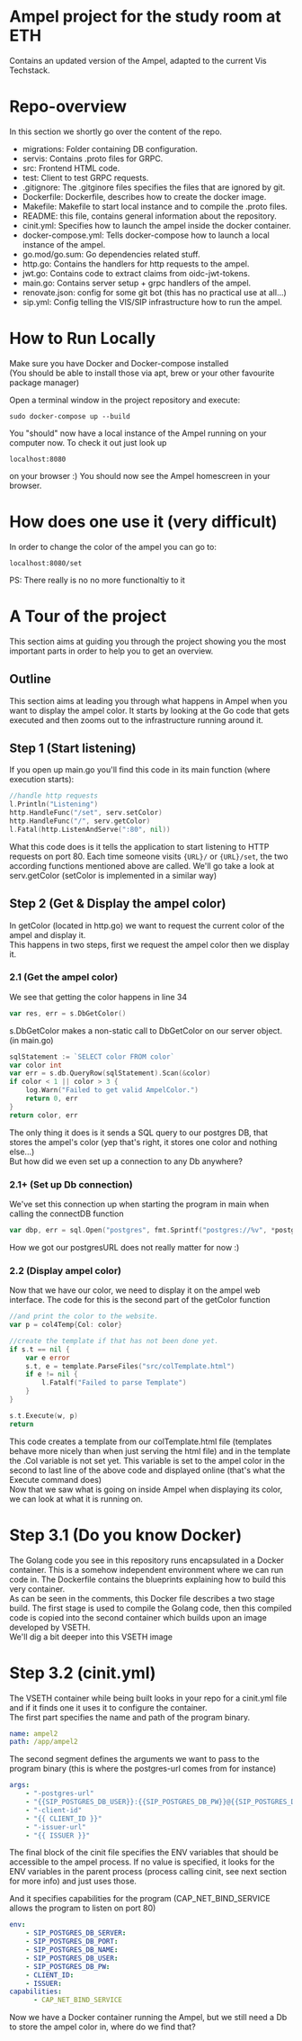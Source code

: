 # Ampel project for the study room at ETH
Contains an updated version of the Ampel, adapted to the current Vis  
Techstack.

# Repo-overview
In this section we shortly go over the content of the repo.
* migrations: Folder containing DB configuration.
* servis: Contains .proto files for GRPC.
* src: Frontend HTML code.
* test: Client to test GRPC requests.
* .gitignore: The .gitginore files specifies the files that are ignored by git.
* Dockerfile: Dockerfile, describes how to create the docker image.
* Makefile: Makefile to start local instance and to compile the .proto files.
* README: this file, contains general information about the repository.
* cinit.yml: Specifies how to launch the ampel inside the docker container.
* docker-compose.yml: Tells docker-compose how to launch a local instance of the ampel.
* go.mod/go.sum: Go dependencies related stuff.
* http.go: Contains the handlers for http requests to the ampel.
* jwt.go: Contains code to extract claims from oidc-jwt-tokens.
* main.go: Contains server setup + grpc handlers of the ampel.
* renovate.json: config for some git bot (this has no practical use at all...)
* sip.yml: Config telling the VIS/SIP infrastructure how to run the ampel.

# How to Run Locally
Make sure you have Docker and Docker-compose installed  
(You should be able to install those via apt, brew or your other favourite package manager)

Open a terminal window in the project repository and execute:
```
sudo docker-compose up --build
```
You "should" now have a local instance of the Ampel running on your computer now.
To check it out just look up 
```
localhost:8080
``` 
on your browser :) You should now see the Ampel homescreen in your browser.

# How does one use it (very difficult)
In order to change the color of the ampel you can go to: 
```
localhost:8080/set
``` 
PS: There really is no no more functionaltiy to it

# A Tour of the project
This section aims at guiding you through the project showing you the most important parts in order to help you to get an overview.
## Outline
This section aims at leading you through what happens in Ampel when you want to display the ampel color. It starts by looking at the Go code that gets executed and then zooms out to the infrastructure running around it.

## Step 1 (Start listening)
If you open up main.go you'll find this code in its main function (where execution starts):
```go
//handle http requests
l.Println("Listening")
http.HandleFunc("/set", serv.setColor)
http.HandleFunc("/", serv.getColor)
l.Fatal(http.ListenAndServe(":80", nil))
``` 
What this code does is it tells the application to start listening to HTTP requests on port 80. Each time someone visits ```{URL}/``` or ```{URL}/set```, the two according functions mentioned above are called.
We'll go take a look at serv.getColor (setColor is implemented in a similar way)

## Step 2 (Get & Display the ampel color)
In getColor (located in http.go) we want to request the current color of the ampel and display it.  
This happens in two steps, first we request the ampel color then we display it.

### 2.1 (Get the ampel color)
We see that getting the color happens in line 34
```go
var res, err = s.DbGetColor()
```
s.DbGetColor makes a non-static call to DbGetColor on our server object. (in main.go) 
```go
sqlStatement := `SELECT color FROM color`
var color int
var err = s.db.QueryRow(sqlStatement).Scan(&color)
if color < 1 || color > 3 {
	log.Warn("Failed to get valid AmpelColor.")
	return 0, err
}
return color, err
```
The only thing it does is it sends a SQL query to our postgres DB, that stores the ampel's color (yep that's right, it stores one color and nothing else...)  
But how did we even set up a connection to any Db anywhere?

### 2.1+ (Set up Db connection)
We've set this connection up when starting the program in main when calling the connectDB function
```go
var dbp, err = sql.Open("postgres", fmt.Sprintf("postgres://%v", *postgresURL))
```
How we got our postgresURL does not really matter for now :)

### 2.2 (Display ampel color)
Now that we have our color, we need to display it on the ampel web interface. The code for this is the second part of the getColor function
```go
//and print the color to the website.
var p = col4Temp{Col: color}

//create the template if that has not been done yet.
if s.t == nil {
    var e error
    s.t, e = template.ParseFiles("src/colTemplate.html")
    if e != nil {
        l.Fatalf("Failed to parse Template")
    }
}

s.t.Execute(w, p)
return
```
This code creates a template from our colTemplate.html file (templates behave more nicely than when just serving the html file) and in the template the .Col variable is not set yet. This variable is set to the ampel color in the second to last line of the above code and displayed online (that's what the Execute command does)  
Now that we saw what is going on inside Ampel when displaying its color, we can look at what it is running on.


# Step 3.1 (Do you know Docker)
The Golang code you see in this repository runs encapsulated in a Docker container. This is a somehow independent environment where we can run code in. The Dockerfile contains the blueprints explaining how to build this very container.  
As can be seen in the comments, this Docker file describes a two stage build. The first stage is used to compile the Golang code, then this compiled code is copied into the second container which builds upon an image developed by VSETH.  
We'll dig a bit deeper into this VSETH image
# Step 3.2 (cinit.yml)
The VSETH container while being built looks in your repo for a cinit.yml file and if it finds one it uses it to configure the container.  
The first part specifies the name and path of the program binary.
```yaml
name: ampel2
path: /app/ampel2
```
The second segment defines the arguments we want to pass to the program binary (this is where the postgres-url comes from for instance)
```yaml
args:
    - "-postgres-url"
    - "{{SIP_POSTGRES_DB_USER}}:{{SIP_POSTGRES_DB_PW}}@{{SIP_POSTGRES_DB_SERVER}}:{{SIP_POSTGRES_DB_PORT}}/{{SIP_POSTGRES_DB_NAME}}?sslmode=disable"
    - "-client-id"
    - "{{ CLIENT_ID }}"
    - "-issuer-url"
    - "{{ ISSUER }}"
```
The final block of the cinit file specifies the ENV variables that should be accessible to the ampel process. If no value is specified, it looks for the ENV variables in the parent process (process calling cinit, see next section for more info) and just uses those.

And it specifies capabilities for the program (CAP_NET_BIND_SERVICE allows the program to listen on port 80)

```yaml
env:
    - SIP_POSTGRES_DB_SERVER:
    - SIP_POSTGRES_DB_PORT:
    - SIP_POSTGRES_DB_NAME:
    - SIP_POSTGRES_DB_USER:
    - SIP_POSTGRES_DB_PW:
    - CLIENT_ID:
    - ISSUER:
capabilities:
      - CAP_NET_BIND_SERVICE
```
Now we have a Docker container running the Ampel, but we still need a Db to store the ampel color in, where do we find that?